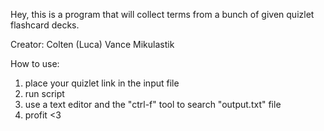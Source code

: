 Hey, this is a program that will collect terms from a bunch of given quizlet flashcard decks.

Creator: Colten (Luca) Vance Mikulastik

How to use:
1. place your quizlet link in the input file
2. run script
3. use a text editor and the "ctrl-f" tool to search "output.txt" file
4. profit <3

